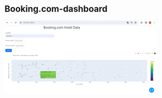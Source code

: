 # Booking.com-dashboard

![image](https://github.com/sean08266/Booking.com-dashboard/blob/main/Dashboard%20sample.png)

